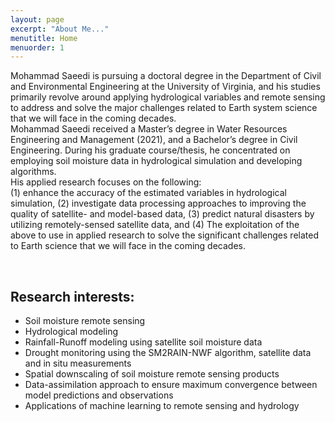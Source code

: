 ```yaml
---
layout: page
excerpt: "About Me..."
menutitle: Home
menuorder: 1
---
```


Mohammad Saeedi is pursuing a doctoral degree in the Department of Civil and Environmental Engineering at the University of Virginia, and his studies primarily revolve around applying hydrological variables and remote sensing to address and solve the major challenges related to Earth system science that we will face in the coming decades. <br/>
Mohammad Saeedi received a Master’s degree in Water Resources Engineering and Management (2021), and a Bachelor’s degree in Civil Engineering. During his graduate course/thesis, he concentrated on employing soil moisture data in hydrological simulation and developing algorithms.<br/>
His applied research focuses on the following:<br/> 
(1) enhance the accuracy of the estimated variables in hydrological simulation, (2) investigate data processing approaches to improving the quality of satellite- and model-based data, (3) predict natural disasters by utilizing remotely-sensed satellite data, and (4) The exploitation of the above to use in applied research to solve the significant challenges related to Earth science that we will face in the coming decades. <br/>

<br/>

## Research interests:


-	Soil moisture remote sensing
-	Hydrological modeling
-	Rainfall-Runoff modeling using satellite soil moisture data
-	Drought monitoring using the SM2RAIN-NWF algorithm, satellite data and in situ measurements
-	Spatial downscaling of soil moisture remote sensing products
-	Data-assimilation approach to ensure maximum convergence between model predictions and observations
-	Applications of machine learning to remote sensing and hydrology

